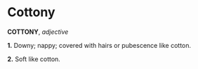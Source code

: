 # Cottony

**COTTONY**, _adjective_

**1.** Downy; nappy; covered with hairs or pubescence like cotton.

**2.** Soft like cotton.